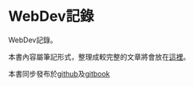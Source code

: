 # WebDev記錄
    
WebDev記錄。

本書內容屬筆記形式，整理成較完整的文章將會放在[這裡](sharefun.logdown.com)。

本書同步發布於[github](https://github.com/HFYEH/webdev/blob/master/SUMMARY.md)及[gitbook](
https://sharefunyeh.gitbooks.io/webdev/content/) 